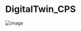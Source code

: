 # DigitalTwin_CPS
![image](https://github.com/kong68/DigitalTwin_CPS/assets/74444856/e7275807-40aa-41f3-a3bb-c8bfcc9ab46e)
